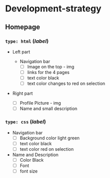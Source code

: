 # Development-strategy

## Homepage

### `type: html` (_label_)

- Left part
  - Navigation bar
    - [ ] Image on the top - img
    - [ ] links for the 4 pages
    - [ ] text color black
    - [ ] text color changes to red on selection
- Right part

  - [ ] Profile Picture - img
  - [ ] Name and small description

### `type: css` (_label_)

- Navigation bar
  - [ ] Background color light green
  - [ ] text color black
  - [ ] text color red on selection
- Name and Description
  - [ ] Color Black
  - [ ] Font
  - [ ] font size
